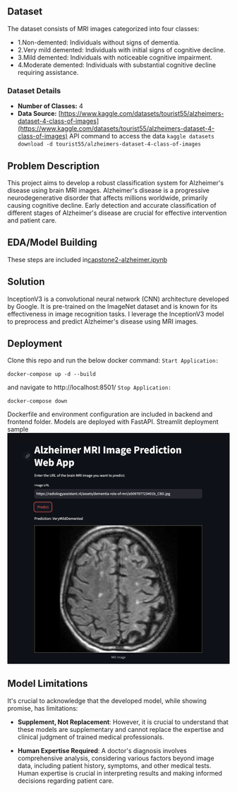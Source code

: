 ## Dataset
The dataset consists of MRI images categorized into four classes:

- 1.Non-demented: Individuals without signs of dementia.
- 2.Very mild demented: Individuals with initial signs of cognitive decline.
- 3.Mild demented: Individuals with noticeable cognitive impairment.
- 4.Moderate demented: Individuals with substantial cognitive decline requiring assistance.

### Dataset Details
- **Number of Classes:** 4
- **Data Source:** [https://www.kaggle.com/datasets/tourist55/alzheimers-dataset-4-class-of-images](https://www.kaggle.com/datasets/tourist55/alzheimers-dataset-4-class-of-images)
API command to access the data  `kaggle datasets download -d tourist55/alzheimers-dataset-4-class-of-images` 

## Problem Description
This project aims to develop a robust classification system for Alzheimer's disease using brain MRI images. Alzheimer's disease is a progressive neurodegenerative disorder that affects millions worldwide, primarily causing cognitive decline. Early detection and accurate classification of different stages of Alzheimer's disease are crucial for effective intervention and patient care.

## EDA/Model Building
These steps are included in[capstone2-alzheimer.ipynb](capstone2-alzheimer.ipynb)

## Solution
InceptionV3 is a convolutional neural network (CNN) architecture developed by Google. It is pre-trained on the ImageNet dataset and is known for its effectiveness in image recognition tasks. I leverage the InceptionV3 model to preprocess and predict Alzheimer's disease using MRI images.

## Deployment
Clone this repo and run the below docker command:
`Start Application:`
```docker
docker-compose up -d --build
```
and navigate to http://localhost:8501/
`Stop Application:`
```docker
docker-compose down
```
Dockerfile and environment configuration are included in backend and frontend folder. Models are deployed with FastAPI.
Streamlit deployment sample
<img src="pic/Screenshot 2567-01-09 at 23.25.57.png" />

## Model Limitations
It's crucial to acknowledge that the developed model, while showing promise, has limitations:

- **Supplement, Not Replacement**: However, it is crucial to understand that these models are supplementary and cannot replace the expertise and clinical judgment of trained medical professionals.

- **Human Expertise Required**: A doctor's diagnosis involves comprehensive analysis, considering various factors beyond image data, including patient history, symptoms, and other medical tests. Human expertise is crucial in interpreting results and making informed decisions regarding patient care.